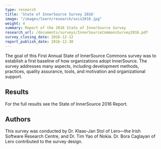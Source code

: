 ```yaml
---
type: research
title: 'State of InnerSource Survey 2016'
image: "/images/learn/research/sois2016.jpg"
weight: 4
summary: Report of the 2016 State of InnerSource Survey
research_url: /documents/surveys/InnerSourceCommonsSurvey2016.pdf
survey_closing_date: 2016-12-12
report_publish_date: 2016-12-30
---
```


The goal of this First Annual State of InnerSource Commons survey was to establish a first baseline of how organizations adopt InnerSource. The survey addresses many aspects, including development methods, practices, quality assurance, tools, and motivation and organizational support.

## Results
For the full results see the State of InnerSource 2016 Report.

## Authors

This survey was conducted by Dr. Klaas-Jan Stol of Lero—the Irish Software Research Centre, and Dr. Tim Yao of Nokia. Dr. Bora Caglayan of Lero contributed to the survey design.
